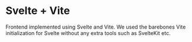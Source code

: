 # Svelte + Vite
Frontend implemented using Svelte and Vite. We used the barebones Vite initialization for Svelte without any extra tools such as SvelteKit etc.
